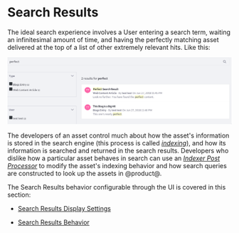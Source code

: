 # Search Results [](id=search-results)

The ideal search experience involves a User entering a search term, waiting an
infinitesimal amount of time, and having the perfectly matching asset delivered
at the top of a list of other extremely relevant hits. Like this:

![Figure 1: The goal is to return the perfect results to Users searching your site.](../../../images/search-results-perfect.png)

The developers of an asset control much about how the asset's information is
stored in the search engine (this process is called
[*indexing*](/develop/tutorials/-/knowledge_base/7-1/understanding-search-and-indexing)),
and how its information is searched and returned in the search results.
Developers who dislike how a particular asset behaves in search can use an
[*Indexer Post Processor*](/develop/reference/-/knowledge_base/7-1/indexer-post-processor) to
modify the asset's indexing behavior and how search queries are constructed to
look up the assets in @product@.

The Search Results behavior configurable through the UI is covered in this
section:

- [Search Results Display Settings](/discover/portal/-/knowledge_base/7-1/display-settings)

- [Search Results Behavior](/discover/portal/-/knowledge_base/7-1/results-behavior)

